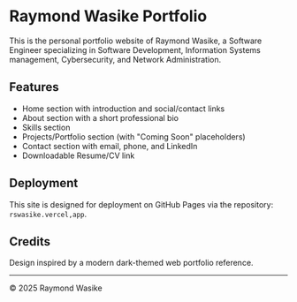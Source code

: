 # Raymond Wasike Portfolio

This is the personal portfolio website of Raymond Wasike, a Software Engineer specializing in Software Development, Information Systems management, Cybersecurity, and Network Administration.

## Features

- Home section with introduction and social/contact links
- About section with a short professional bio
- Skills section
- Projects/Portfolio section (with "Coming Soon" placeholders)
- Contact section with email, phone, and LinkedIn
- Downloadable Resume/CV link

## Deployment

This site is designed for deployment on GitHub Pages via the repository: `rswasike.vercel,app`.

## Credits

Design inspired by a modern dark-themed web portfolio reference.

---

© 2025 Raymond Wasike
